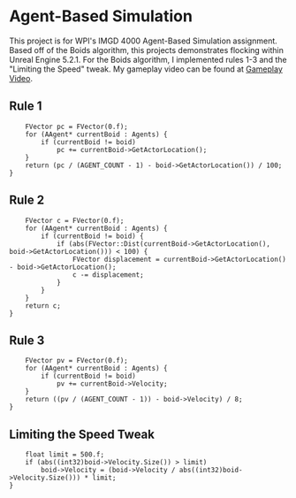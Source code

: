 # Agent-Based Simulation

This project is for WPI's IMGD 4000 Agent-Based Simulation assignment. Based off of the Boids algorithm, this projects demonstrates flocking within Unreal Engine 5.2.1. For the Boids algorithm, I implemented rules 1-3 and the "Limiting the Speed" tweak. My gameplay video can be found at [Gameplay Video](../Agent-Based-Simulation/blob/main/Boids%20Gameplay.mp4).

## Rule 1

```FVector UFlockingManager::rule1(AAgent* boid) {
    FVector pc = FVector(0.f);
    for (AAgent* currentBoid : Agents) {
        if (currentBoid != boid)
            pc += currentBoid->GetActorLocation();
    }
    return (pc / (AGENT_COUNT - 1) - boid->GetActorLocation()) / 100;
}
```

## Rule 2

```FVector UFlockingManager::rule2(AAgent* boid) {
    FVector c = FVector(0.f);
    for (AAgent* currentBoid : Agents) {
        if (currentBoid != boid) {
            if (abs(FVector::Dist(currentBoid->GetActorLocation(), boid->GetActorLocation())) < 100) {
                FVector displacement = currentBoid->GetActorLocation() - boid->GetActorLocation();
                c -= displacement;
            }
        }
    }
    return c;
}
```

## Rule 3

```FVector UFlockingManager::rule3(AAgent* boid) {
    FVector pv = FVector(0.f);
    for (AAgent* currentBoid : Agents) {
        if (currentBoid != boid)
            pv += currentBoid->Velocity;
    }
    return ((pv / (AGENT_COUNT - 1)) - boid->Velocity) / 8;
}
```

## Limiting the Speed Tweak

```void UFlockingManager::limitVelocity(AAgent* boid) {
    float limit = 500.f;
    if (abs((int32)boid->Velocity.Size()) > limit)
        boid->Velocity = (boid->Velocity / abs((int32)boid->Velocity.Size())) * limit;
}
```
